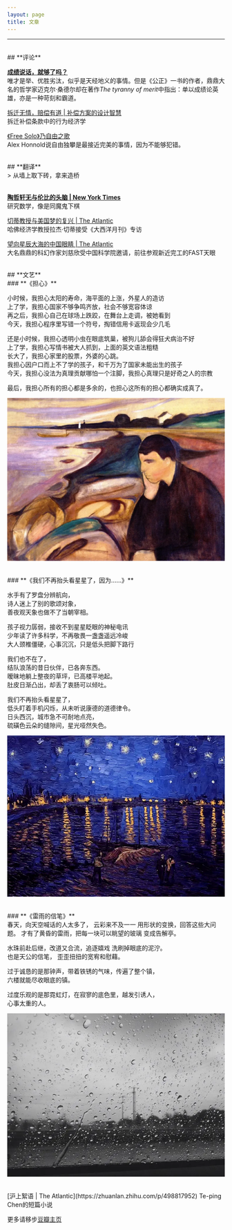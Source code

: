```yaml
---
layout: page
title: 文章
---
```

___

<br>
## **评论**
<br>

[**成绩说话，就够了吗？**](https://book.douban.com/review/13580965/)  
唯才是举、优胜劣汰，似乎是天经地义的事情。但是《公正》一书的作者，鼎鼎大名的哲学家迈克尔·桑德尔却在著作*The tyranny of merit*中指出：单以成绩论英雄，亦是一种苛刻和霸道。

[拆迁无情，赔偿有道 | 补偿方案的设计智慧](https://zhuanlan.zhihu.com/p/346351556)  
拆迁补偿条款中的行为经济学

[《Free Solo》乃自由之歌](https://movie.douban.com/review/10251139/)  
Alex Honnold说自由独攀是最接近完美的事情，因为不能够犯错。

<br>
## **翻译**
<br>
> 从墙上取下砖，拿来造桥 <br>
<br>

[**陶哲轩无与伦比的头脑 | New York Times**](https://zhuanlan.zhihu.com/p/60879082)  
研究数学，像是同魔鬼下棋

[切蒂教授与美国梦的复兴 | The Atlantic](https://zhuanlan.zhihu.com/p/156046113)  
哈佛经济学教授拉杰·切蒂接受《大西洋月刊》专访

[望向星辰大海的中国眼睛 | The Atlantic](https://zhuanlan.zhihu.com/p/38805430)  
大名鼎鼎的科幻作家刘慈欣受中国科学院邀请，前往参观新近完工的FAST天眼


<br>
## **文艺**

<br>
### **《担心》**
<br>

小时候，我担心太阳的寿命，海平面的上涨，外星人的造访  
上了学，我担心国家不够争鸣齐放，社会不够宽容体谅  
再之后，我担心自己在球场上跌跤，在舞台上走调，被她看到  
今天，我担心程序里写错一个符号，掏错信用卡返现会少几毛  

还是小时候，我担心透明小虫在眼底筑巢，被狗儿舔会得狂犬病治不好  
上了学，我担心写情书被大人抓到，上面的英文语法粗糙  
长大了，我担心家里的股票，外婆的心跳。  
我担心因户口而上不了学的孩子，和千万为了国家未能出生的孩子  
今天，我担心没法为真理贡献哪怕一个注脚，我担心真理只是好奇之人的宗教  

最后，我担心所有的担心都是多余的，也担心这所有的担心都确实成真了。 
 
![Melancholy by Edvard Munch](\assets\melancholy.png)

 
<br>
### **《我们不再抬头看星星了，因为……》**
<br>

水手有了罗盘分辨航向，  
诗人迷上了别的歌颂对象，  
善夜观天象也做不了当朝宰相。  

孩子视力孱弱，接收不到星星眨眼的神秘电讯  
少年读了许多科学，不再敬畏一盏盏遥远冷峻  
大人颈椎僵硬，心事沉沉，只是低头把脚下路行  

我们也不在了，  
结队浪荡的昔日伙伴，已各奔东西。  
暧昧地躺上整夜的草坪，已高楼平地起。  
肚皮日渐凸出，却丢了衷肠可以倾吐。  

我们不再抬头看星星了，  
低头盯着手机闪烁，从未听说康德的道德律令。  
日头西沉，城市急不可耐地点亮，  
硫磺色云朵的缝隙间，星光哑然失色。 

![隆河星夜](\assets\Rhone.png)

<br>
### **《雷雨的信笔》**  
<br>
春天，向天空喊话的人太多了，   
云彩来不及一一 用形状的变换，回答这些大问题。   
才有了黄昏的雷雨，把每一块可以眺望的玻璃 变成告解亭。 

水珠前赴后继，改道又合流，追逐嬉戏 洗刷掉眼底的泥泞。  
也是天公的信笔， 歪歪扭扭的宽宥和慰藉。  

过于诚恳的是那钟声，带着铁锈的气味，传遍了整个镇，   
六楼就能尽收眼底的镇。  

过度乐观的是那霓虹灯，在寂寥的底色里，越发引诱人，   
心事太重的人。  

![隆河星夜](\assets\rain.png)

<br>
[沪上絮语 | The Atlantic](https://zhuanlan.zhihu.com/p/498817952)  
Te-ping Chen的短篇小说 

更多请移步[豆瓣主页](https://www.douban.com/people/Azure_cj/notes?_i=0351161x-y4kfn)
 

